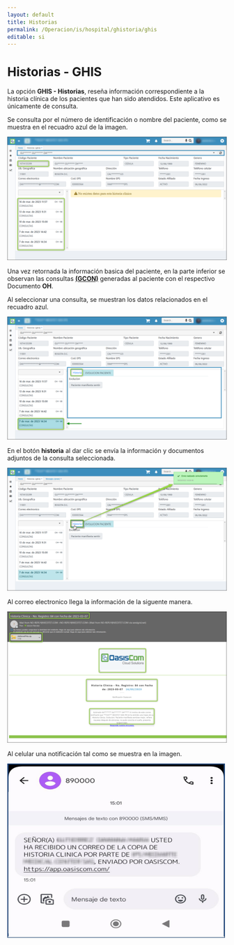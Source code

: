 ```yaml
---
layout: default
title: Historias
permalink: /Operacion/is/hospital/ghistoria/ghis
editable: si
---
```


# Historias - GHIS


La opción **GHIS - Historias**, reseña información correspondiente a la historia clínica de los pacientes que han sido atendidos. Este aplicativo es únicamente de consulta.

Se consulta por el número de identificación o nombre del paciente, como se muestra en el recuadro azul de la imagen.

![](ghis1.png)

Una vez retornada la información basica del paciente, en la parte inferior se observan las consultas [**(GCON)**]( https://docs.oasiscom.com/Operacion/is/hospital/gconsulta/gcon#consulta) generadas al paciente con el respectivo Documento **OH**.

Al seleccionar una consulta, se muestran los datos relacionados en el recuadro azul.

![](ghis2.png)

En el botón **historia** al dar clic se envía la información y documentos adjuntos de la consulta seleccionada.

![](ghis3.png)

Al correo electronico llega la información de la siguente manera.

![](ghis4.png)

Al celular una notificación tal como se muestra en la imagen.

<img src="ghis5.png"
alt="mypic"
style="width:500px; height:400px"/>